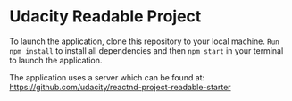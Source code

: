 # Udacity Readable Project

To launch the application, clone this repository to your local machine.  `Run npm install` to install all dependencies and then `npm start` in your terminal to launch the application. 

The application uses a server which can be found at: https://github.com/udacity/reactnd-project-readable-starter